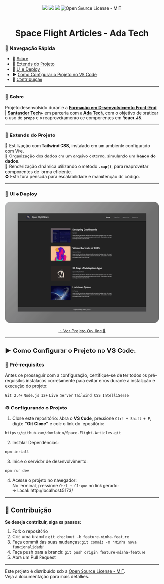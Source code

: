 <div align="center">
<img src="https://img.shields.io/static/v1?label=React&message=framework&color=61DAFB&style=for-the-badge&logo=react"/>
<img src="https://img.shields.io/static/v1?label=Tailwind&message=CSS&color=1DA9BB&style=for-the-badge&logo=tailwindcss"/>
<img src="http://img.shields.io/static/v1?label=STATUS&message=CONCLUIDO&color=GREEN&style=for-the-badge"/>
<img src="https://img.shields.io/badge/License-MIT-2ecc71?style=for-the-badge&logo=open-source-initiative&logoColor=white" alt="Open Source License - MIT">
</div>

<br>

<h1 align="center">Space Flight Articles - Ada Tech</h1>


### 🧭 Navegação Rápida

- 📝 [Sobre](#-sobre)
- 🧪 [Extends do Projeto](#-extends-do-projeto)
- 🚀 [UI e Deploy](#-ui-e-deploy)
- ▶️ [Como Configurar o Projeto no VS Code](#️-como-configurar-o-projeto-no-vs-code)
- 🤝 [Contribuição](#-contribuição)

---

### 📝 Sobre
Projeto desenvolvido durante a **[Formação em Desenvolvimento Front-End | Santander Tech+](https://www.santanderopenacademy.com/pt_br/index.html)** em parceria com a **[Ada Tech](https://ada.tech/)**, com o objetivo de praticar o uso de **`props`** e o reaproveitamento de componentes em **React.JS**.


---
### 🧪 Extends do Projeto
🎨 Estilização com **Tailwind CSS**, instalado em um ambiente configurado com Vite.<br>
📁 Organização dos dados em um arquivo externo, simulando um **banco de dados**.<br>
🔁 Renderização dinâmica utilizando o método **`.map()`**, para reaproveitar componentes de forma eficiente.<br>
♻️ Estrutura pensada para escalabilidade e manutenção do código.

---

### 🚀 UI e Deploy
<div align="center">
<p >
  <img src="./public/screen.png" width="650px" alt="Captura de tela do projeto" style="border: none;">
</p>

[→ Ver Projeto On-line 🔗](https://space-flight-articles-puce.vercel.app/)

</div>

---


## ▶️ Como Configurar o Projeto no VS Code:

### 📌 Pré-requisitos
Antes de prosseguir com a configuração, certifique-se de ter todos os pré-requisitos instalados corretamente para evitar erros durante a instalação e execução do projeto:

`Git 2.4+` `Node.js 12+` `Live Server` `Tailwind CSS IntelliSense`


### ⚙️ Configurando o Projeto

1. Clone este repositório:
Abra o **VS Code**, pressione `Ctrl + Shift + P`, digite **"Git Clone"** e cole o link do repositório:
```sh
https://github.com/domfabio/Space-Flight-Articles.git
```
2. Instalar Dependências:
```sh
npm install
```
3. Inicie o servidor de desenvolvimento:
```sh
npm run dev
```
4. Acesse o projeto no navegador:<br>
No terminal, pressione `Ctrl + Clique` no link gerado:<br>
 ➜  Local:   http://localhost:5173/

---

## 🤝 Contribuição
**Se deseja contribuir, siga os passos:**
1. Fork o repositório
2. Crie uma branch: `git checkout -b feature-minha-feature`
3. Faça commit das suas mudanças: `git commit -m 'Minha nova funcionalidade'`
4. Faça push para a branch: `git push origin feature-minha-feature`
5. Abra um Pull Request

---

Este projeto é distribuído sob a [Open Source License - MIT](https://opensource.org/licenses/MIT). <br>Veja a documentação para mais detalhes.


